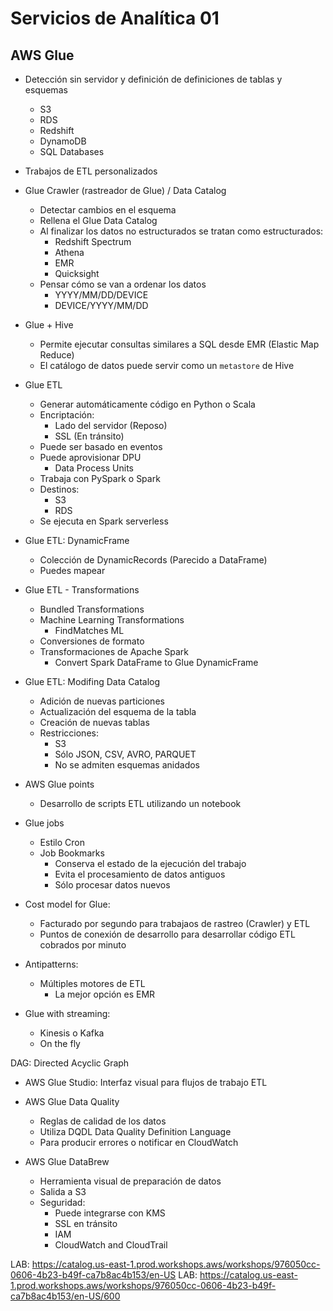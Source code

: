 # Servicios de Analítica 01

## AWS Glue

* Detección sin servidor y definición de definiciones de tablas y esquemas
    * S3 
    * RDS
    * Redshift
    * DynamoDB
    * SQL Databases
* Trabajos de ETL personalizados

* Glue Crawler (rastreador de Glue) / Data Catalog
    * Detectar cambios en el esquema
    * Rellena el Glue Data Catalog
    * Al finalizar los datos no estructurados se tratan como estructurados:
        * Redshift Spectrum
        * Athena
        * EMR
        * Quicksight
    * Pensar cómo se van a ordenar los datos
        * YYYY/MM/DD/DEVICE
        * DEVICE/YYYY/MM/DD

* Glue + Hive 
    * Permite ejecutar consultas similares a SQL desde EMR (Elastic Map Reduce)
    * El catálogo de datos puede servir como un `metastore` de Hive

* Glue ETL
    * Generar automáticamente código en Python o Scala
    * Encriptación:
        * Lado del servidor (Reposo)
        * SSL (En tránsito)
    * Puede ser basado en eventos
    * Puede aprovisionar DPU
        * Data Process Units
    * Trabaja con PySpark o Spark
    * Destinos:
        * S3
        * RDS
    * Se ejecuta en Spark serverless

* Glue ETL: DynamicFrame
    * Colección de DynamicRecords (Parecido a DataFrame)
    * Puedes mapear

* Glue ETL - Transformations
    * Bundled Transformations
    * Machine Learning Transformations
        * FindMatches ML
    * Conversiones de formato
    * Transformaciones de Apache Spark
        * Convert Spark DataFrame to Glue DynamicFrame

* Glue ETL: Modifing Data Catalog
    * Adición de nuevas particiones
    * Actualización del esquema de la tabla
    * Creación de nuevas tablas
    * Restricciones:
        * S3
        * Sólo JSON, CSV, AVRO, PARQUET
        * No se admiten esquemas anidados

* AWS Glue points
    * Desarrollo de scripts ETL utilizando un notebook

* Glue jobs
    * Estilo Cron
    * Job Bookmarks
        * Conserva el estado de la ejecución del trabajo
        * Evita el procesamiento de datos antiguos
        * Sólo procesar datos nuevos

* Cost model for Glue:
    * Facturado por segundo para trabajaos de rastreo (Crawler) y ETL
    * Puntos de conexión de desarrollo para desarrollar código ETL cobrados por minuto

* Antipatterns:
    * Múltiples motores de ETL
        * La mejor opción es EMR

* Glue with streaming:
    * Kinesis o Kafka
    * On the fly

DAG: Directed Acyclic Graph

* AWS Glue Studio: Interfaz visual para flujos de trabajo ETL

* AWS Glue Data Quality
    * Reglas de calidad de los datos
    * Utiliza DQDL Data Quality Definition Language
    * Para producir errores o notificar en CloudWatch

* AWS Glue DataBrew
    * Herramienta visual de preparación de datos
    * Salida a S3
    * Seguridad:
        * Puede integrarse con KMS
        * SSL en tránsito
        * IAM
        * CloudWatch and CloudTrail

LAB: https://catalog.us-east-1.prod.workshops.aws/workshops/976050cc-0606-4b23-b49f-ca7b8ac4b153/en-US
LAB: https://catalog.us-east-1.prod.workshops.aws/workshops/976050cc-0606-4b23-b49f-ca7b8ac4b153/en-US/600